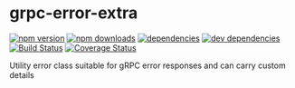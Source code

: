 # grpc-error-extra

[![npm version](https://badge.fury.io/js/grpc-error-extra.svg)](https://www.npmjs.com/package/grpc-error-extra)
[![npm downloads](https://img.shields.io/npm/dt/grpc-error-extra.svg)](https://www.npmjs.com/package/grpc-error-extra)
[![dependencies](https://img.shields.io/david/litichevskiydv/grpc-error-extra.svg)](https://www.npmjs.com/package/grpc-error-extra)
[![dev dependencies](https://img.shields.io/david/dev/litichevskiydv/grpc-error-extra.svg)](https://www.npmjs.com/package/grpc-error-extra)
[![Build Status](https://github.com/litichevskiydv/grpc-error-extra/actions/workflows/ci.yaml/badge.svg?branch=master)](https://github.com/litichevskiydv/grpc-error-extra/actions/workflows/ci.yaml)
[![Coverage Status](https://coveralls.io/repos/github/litichevskiydv/grpc-error-extra/badge.svg?branch=master)](https://coveralls.io/github/litichevskiydv/grpc-error-extra?branch=master)

Utility error class suitable for gRPC error responses and can carry custom details
